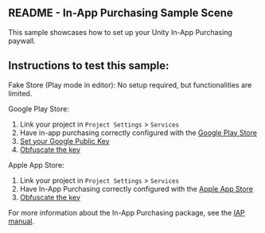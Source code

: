 ## README - In-App Purchasing Sample Scene

This sample showcases how to set up your Unity In-App Purchasing paywall.

## Instructions to test this sample:

Fake Store (Play mode in editor):
No setup required, but functionalities are limited.

Google Play Store:
1. Link your project in `Project Settings` > `Services`
2. Have in-app purchasing correctly configured with
   the [Google Play Store](https://docs.unity3d.com/Packages/com.unity.purchasing@4.12/manual/UnityIAPGoogleConfiguration.html)
3. [Set your Google Public Key](https://docs.unity3d.com/Packages/com.unity.purchasing@4.12/manual/GooglePublicKey.html)
4. [Obfuscate the key](https://docs.unity3d.com/Packages/com.unity.purchasing@4.12/manual/UnityIAPValidatingReceipts.html)

Apple App Store:
1. Link your project in `Project Settings` > `Services`
2. Have In-App Purchasing correctly configured with the [Apple App Store](https://docs.unity3d.com/Packages/com.unity.purchasing@4.12/manual/UnityIAPAppleConfiguration.html)
3. [Obfuscate the key](https://docs.unity3d.com/Packages/com.unity.purchasing@4.12/manual/UnityIAPValidatingReceipts.html)

For more information about the In-App Purchasing package, see the [IAP manual](https://docs.unity.com/ugs/en-us/manual/iap/manual/overview).
